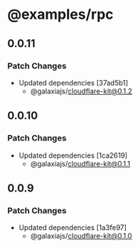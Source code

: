 # @examples/rpc

## 0.0.11

### Patch Changes

- Updated dependencies [37ad5b1]
  - @galaxiajs/cloudflare-kit@0.1.2

## 0.0.10

### Patch Changes

- Updated dependencies [1ca2619]
  - @galaxiajs/cloudflare-kit@0.1.1

## 0.0.9

### Patch Changes

- Updated dependencies [1a3fe97]
  - @galaxiajs/cloudflare-kit@0.1.0
